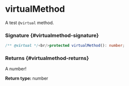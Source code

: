 # virtualMethod

A test `@virtual` method.

### Signature {#virtualmethod-signature}

```typescript
/** @virtual */<br/>protected virtualMethod(): number;
```

### Returns {#virtualmethod-returns}

A number!

<b>Return type: </b>number

